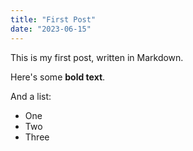 ```yaml
---
title: "First Post"
date: "2023-06-15"
---
```


This is my first post, written in Markdown.

Here's some __bold text__.

And a list:

* One
* Two
* Three